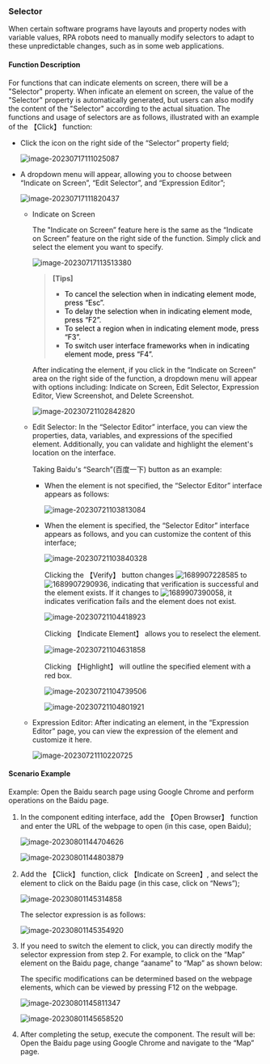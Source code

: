 ### Selector

When certain software programs have layouts and property nodes with variable values, RPA robots need to manually modify selectors to adapt to these unpredictable changes, such as in some web applications.

#### Function Description<span id="function-description"></span>

For functions that can indicate elements on screen, there will be a "Selector" property. When inficate an element on screen, the value of the "Selector" property is automatically generated, but users can also modify the content of the "Selector" according to the actual situation. The functions and usage of selectors are as follows, illustrated with an example of the 【Click】 function:

- Click the icon on the right side of the “Selector” property field;

  ![image-20230717111025087](selector.assets/image-20230717111025087.png)

- A dropdown menu will appear, allowing you to choose between “Indicate on Screen”, “Edit Selector”, and “Expression Editor”;

  ![image-20230717111820437](selector.assets/image-20230717111820437.png)

  - Indicate on Screen

    The "Indicate on Screen” feature here is the same as the “Indicate on Screen” feature on the right side of the function. Simply click and select the element you want to specify.

    ![image-20230717113513380](selector.assets/image-20230717113513380.png)

    > **[Tips]**
    >
    > - <font color="black">To cancel the selection when in indicating element mode, press “Esc”.</font>
    > - <font color="black">To delay the selection when in indicating element mode, press “F2”.</font>
    > - <font color="black">To select a region when in indicating element mode, press “F3”.</font>
    > - <font color="black">To switch user interface frameworks when in indicating element mode, press “F4”.</font>

    After indicating the element, if you click in the “Indicate on Screen” area on the right side of the function, a dropdown menu will appear with options including: Indicate on Screen, Edit Selector, Expression Editor, View Screenshot, and Delete Screenshot.

    ![image-20230721102842820](selector.assets/image-20230721102842820.png)

  - Edit Selector: In the “Selector Editor” interface, you can view the properties, data, variables, and expressions of the specified element. Additionally, you can validate and highlight the element's location on the interface.

    Taking Baidu's “Search”(百度一下) button as an example:

    - When the element is not specified, the “Selector Editor” interface appears as follows:

      ![image-20230721103813084](selector.assets/image-20230721103813084.png)

    - When the element is specified, the “Selector Editor” interface appears as follows, and you can customize the content of this interface;

      ![image-20230721103840328](selector.assets/image-20230721103840328.png)

      Clicking the 【Verify】 button changes ![1689907228585](selector.assets/1689907228585.jpg) to ![1689907290936](selector.assets/1689907290936.jpg), indicating that verification is successful and the element exists. If it changes to ![1689907390058](selector.assets/1689907390058.jpg), it indicates verification fails and the element does not exist.

      ![image-20230721104418923](selector.assets/image-20230721104418923.png)

      Clicking 【Indicate Element】 allows you to reselect the element.

      ![image-20230721104631858](selector.assets/image-20230721104631858.png)

      Clicking 【Highlight】 will outline the specified element with a red box.

      ![image-20230721104739506](selector.assets/image-20230721104739506.png)

      ![image-20230721104801921](selector.assets/image-20230721104801921.png)

  - Expression Editor: After indicating an element, in the “Expression Editor” page, you can view the expression of the element and customize it here.

    ![image-20230721110220725](selector.assets/image-20230721110220725.png)

#### Scenario Example<span id="scenario-example"></span>

Example: Open the Baidu search page using Google Chrome and perform operations on the Baidu page.

1. In the component editing interface, add the 【Open Browser】 function and enter the URL of the webpage to open (in this case, open Baidu);

   ![image-20230801144704626](selector.assets/image-20230801144704626.png)

   ![image-20230801144803879](selector.assets/image-20230801144803879.png)

2. Add the 【Click】 function, click 【Indicate on Screen】, and select the element to click on the Baidu page (in this case, click on “News”);

   ![image-20230801145314858](selector.assets/image-20230801145314858.png)

   The selector expression is as follows:

   ![image-20230801145354920](selector.assets/image-20230801145354920.png)

3. If you need to switch the element to click, you can directly modify the selector expression from step 2. For example, to click on the “Map” element on the Baidu page, change “aaname” to “Map” as shown below:

   The specific modifications can be determined based on the webpage elements, which can be viewed by pressing F12 on the webpage.

   ![image-20230801145811347](selector.assets/image-20230801145811347.png)

   ![image-20230801145658520](selector.assets/image-20230801145658520.png)

4. After completing the setup, execute the component. The result will be: Open the Baidu page using Google Chrome and navigate to the “Map” page.

